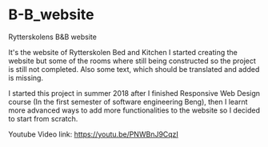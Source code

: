 # B-B_website
Rytterskolens B&amp;B website

It's the website of Rytterskolen Bed and Kitchen
I started creating the website but some of the rooms where still being constructed so the project is still not completed.
Also some text, which should be translated and added is missing.

I started this project in summer 2018 after I finished Responsive Web Design course (In the first semester of software engineering Beng), then I learnt more advanced ways to add more functionalities to the website so I decided to start from scratch.

Youtube Video link:
https://youtu.be/PNWBnJ9CqzI


